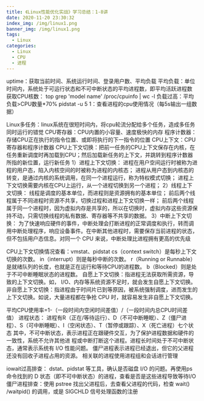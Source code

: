 ```yaml
---
title: 《Linux性能优化实战》学习总结：1-8讲
date: 2020-11-20 23:30:32
index_img: /img/linux1.png
banner_img: /img/linux1.png
tags:
  - Linux
categories:
  - Linux
  - CPU
  - 进程
---
```

uptime：获取当前时间、系统运行时间、登录用户数、平均负载
平均负载：单位时间内，系统处于可运行状态和不可中断状态的平均进程数，即平均活跃进程数
获取CPU核数：
top
grep 'model name' /proc/cpuinfo | wc -l
负载过高：平均负载>CPU数量*70%
pidstat -u 5 1：查看进程的cpu使用情况（每5s输出一组数据）

Linux多任务：linux系统在很短时间内，将cpu轮流分配给多个任务，造成多任务同时运行的错觉
CPU寄存器：CPU内置的小容量、速度极快的内存
程序计数器：存储CPU正在执行的指令位置、或即将执行的下一指令的位置
CPU上下文：CPU寄存器和程序计数器
CPU上下文切换：把前一任务的CPU上下文保存在内核，在任务重新调度时再加载到CPU；然后加载新任务的上下文，并跳转到程序计数器所指的新位置，运行新任务
1）进程上下文切换：
进程在用户空间运行时被称为进程的用户态，陷入内核空间的时被称为进程的内核态；
进程从用户态到内核态的转变，是通过内核的系统调用，在同一个进程运行，称为特权模式切换；
进程上下文切换需要内核在CPU上运行，从一个进程切换到另一个进程；
2）线程上下文切换：
线程是调度的基本单位，而进程则是资源拥有的基本单位；
前后两个线程属于不同进程时资源不共享，切换过程和进程上下文切换一样；
前后两个线程属于同一个进程时，因为虚拟内存是共享的，所以在切换时，虚拟内存这些资源保持不动，只需切换线程的私有数据、寄存器等不共享的数据。
3）中断上下文切换：
为了快速响应硬件的事件，中断处理会打断进程的正常调度和执行，转而调用中断处理程序，响应设备事件。在中断其他进程时，需要保存当前进程的状态，但不包括用户态信息。对同一个 CPU 来说，中断处理比进程拥有更高的优先级

CPU上下文切换情况查看：vmstat、pidstat
cs（context switch）是每秒上下文切换的次数。
in（interrupt）则是每秒中断的次数。
r（Running or Runnable）是就绪队列的长度，也就是正在运行和等待CPU的进程数。
b（Blocked）则是处于不可中断睡眠状态的进程数。
自愿上下文切换：指进程无法获取所需资源，导致的上下文切换。如， I/O、内存等系统资源不足时，就会发生自愿上下文切换。
非自愿上下文切换：指进程由于时间片已到等原因，被系统强制调度，进而发生的上下文切换。如说，大量进程都在争抢 CPU 时，就容易发生非自愿上下文切换。

平均CPU使用率=1-（一段时间内空闲时间差值）/（一段时间内总CPU时间差值）
进程状态：
进程有R（正在/等待运行）、D（不可中断睡眠）、Z（僵尸进程）、S（可中断睡眠）、I（空闲状态）、T（暂停或跟踪）、X（死亡进程）七个状态
其中，不可中断状态，表示进程正在跟硬件交互，为了保护进程数据和硬件的一致性，系统不允许其他进
程或中断打断这个进程。进程长时间处于不可中断状态，通常表示系统有 I/O 性能问题。
僵尸进程表示进程已经退出，但它的父进程还没有回收子进程占用的资源。
相关联的进程使用进程组和会话进行管理

iowait过高排查： dstat、pidstat 等工具，确认是否磁盘 I/O 的问题。再使用ps 命令找到的 D 状态（即不可中断状态）的进程，查看是否是这些进程导致等待I/O
僵尸进程排查：使用 pstree 找出父进程后，去查看父进程的代码，检查 wait() /waitpid() 的调用，或是 SIGCHLD 信号处理函数的注册

